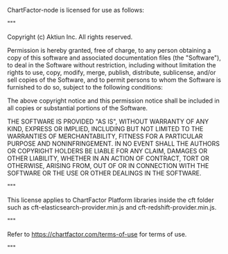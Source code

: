 ChartFactor-node is licensed for use as follows:

"""

Copyright (c) Aktiun Inc. All rights reserved.

Permission is hereby granted, free of charge, to any person obtaining a copy of this software and associated documentation files (the "Software"), to deal in the Software without restriction, including without limitation the rights to use, copy, modify, merge, publish, distribute, sublicense, and/or sell copies of the Software, and to permit persons to whom the Software is furnished to do so, subject to the following conditions:

The above copyright notice and this permission notice shall be included in all copies or substantial portions of the Software.

THE SOFTWARE IS PROVIDED "AS IS", WITHOUT WARRANTY OF ANY KIND, EXPRESS OR IMPLIED, INCLUDING BUT NOT LIMITED TO THE WARRANTIES OF MERCHANTABILITY, FITNESS FOR A PARTICULAR PURPOSE AND NONINFRINGEMENT. IN NO EVENT SHALL THE AUTHORS OR COPYRIGHT HOLDERS BE LIABLE FOR ANY CLAIM, DAMAGES OR OTHER LIABILITY, WHETHER IN AN ACTION OF CONTRACT, TORT OR OTHERWISE, ARISING FROM, OUT OF OR IN CONNECTION WITH THE SOFTWARE OR THE USE OR OTHER DEALINGS IN THE SOFTWARE.

"""

This license applies to ChartFactor Platform libraries inside the cft folder such as cft-elasticsearch-provider.min.js and cft-redshift-provider.min.js.

"""

Refer to https://chartfactor.com/terms-of-use for terms of use.

"""